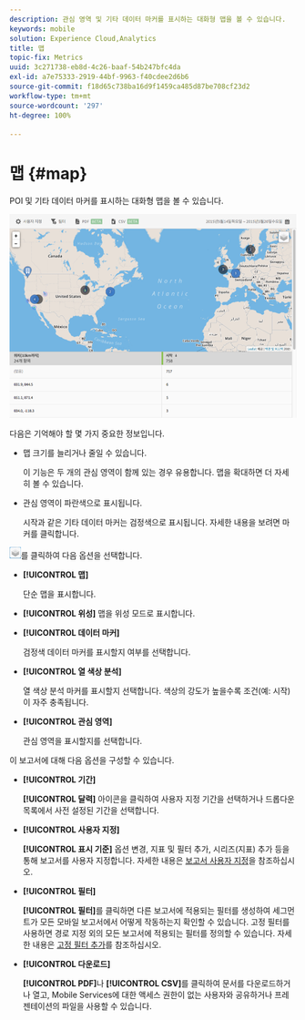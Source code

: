 ```yaml
---
description: 관심 영역 및 기타 데이터 마커를 표시하는 대화형 맵을 볼 수 있습니다.
keywords: mobile
solution: Experience Cloud,Analytics
title: 맵
topic-fix: Metrics
uuid: 3c271738-eb8d-4c26-baaf-54b247bfc4da
exl-id: a7e75333-2919-44bf-9963-f40cdee2d6b6
source-git-commit: f18d65c738ba16d9f1459ca485d87be708cf23d2
workflow-type: tm+mt
source-wordcount: '297'
ht-degree: 100%

---
```


# 맵 {#map}

POI 및 기타 데이터 마커를 표시하는 대화형 맵을 볼 수 있습니다.

![](assets/map.png)

다음은 기억해야 할 몇 가지 중요한 정보입니다.

* 맵 크기를 늘리거나 줄일 수 있습니다.

   이 기능은 두 개의 관심 영역이 함께 있는 경우 유용합니다. 맵을 확대하면 더 자세히 볼 수 있습니다.
* 관심 영역이 파란색으로 표시됩니다.

   시작과 같은 기타 데이터 마커는 검정색으로 표시됩니다. 자세한 내용을 보려면 마커를 클릭합니다.

![레이어](assets/map_layers.png)를 클릭하여 다음 옵션을 선택합니다.

* **[!UICONTROL 맵]**

   단순 맵을 표시합니다.

* **[!UICONTROL 위성]**
맵을 위성 모드로 표시합니다.

* **[!UICONTROL 데이터 마커]**

   검정색 데이터 마커를 표시할지 여부를 선택합니다.

* **[!UICONTROL 열 색상 분석]**

   열 색상 분석 마커를 표시할지 선택합니다. 색상의 강도가 높을수록 조건(예: 시작)이 자주 충족됩니다.

* **[!UICONTROL 관심 영역]**

   관심 영역을 표시할지를 선택합니다.

이 보고서에 대해 다음 옵션을 구성할 수 있습니다.

* **[!UICONTROL 기간]**

   **[!UICONTROL 달력]** 아이콘을 클릭하여 사용자 지정 기간을 선택하거나 드롭다운 목록에서 사전 설정된 기간을 선택합니다.

* **[!UICONTROL 사용자 지정]**

   **[!UICONTROL 표시 기준]** 옵션 변경, 지표 및 필터 추가, 시리즈(지표) 추가 등을 통해 보고서를 사용자 지정합니다. 자세한 내용은 [보고서 사용자 지정](/help/using/usage/reports-customize/t-reports-customize.md)을 참조하십시오.

* **[!UICONTROL 필터]**

   **[!UICONTROL 필터]**&#x200B;를 클릭하면 다른 보고서에 적용되는 필터를 생성하여 세그먼트가 모든 모바일 보고서에서 어떻게 작동하는지 확인할 수 있습니다. 고정 필터를 사용하면 경로 지정 외의 모든 보고서에 적용되는 필터를 정의할 수 있습니다. 자세한 내용은 [고정 필터 추가](/help/using/usage/reports-customize/t-sticky-filter.md)를 참조하십시오.

* **[!UICONTROL 다운로드]**

   **[!UICONTROL PDF]**&#x200B;나 **[!UICONTROL CSV]**&#x200B;를 클릭하여 문서를 다운로드하거나 열고, Mobile Services에 대한 액세스 권한이 없는 사용자와 공유하거나 프레젠테이션의 파일을 사용할 수 있습니다.
